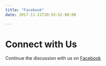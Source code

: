 ```yaml
---
title: "Facebook"
date: 2017-11-21T20:53:52-08:00

---
```


# Connect with Us

Continue the discussion with us on [Facebook](https://www.facebook.com/Keizer-Municipal-Internet-Project-1495820890516955/)
